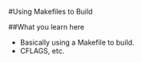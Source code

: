 #Using Makefiles to Build

##What you learn here
* Basically using a Makefile to build.
* CFLAGS, etc.
